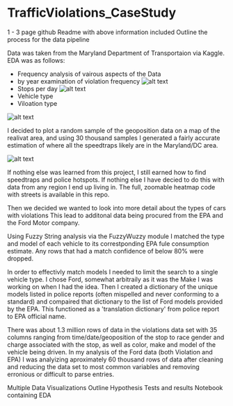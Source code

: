 # TrafficViolations_CaseStudy
1 - 3 page github Readme with above information included
Outline the process for the data pipeline

Data was taken from the Maryland Department of Transportaion via Kaggle. 
EDA was as follows:
+ Frequency analysis of vairous aspects of the Data 
+ by year examination of violation frequency
![alt text][byYear]
+ Stops per day
![alt text][perDay]
+ Vehicle type
+ Viloation type

![alt text][vios]

I decided to plot a random sample of the geoposition data on a map of the realivat area, and using 30 thousand samples I generated a fairly accurate estimation of where all the speedtraps likely are in the Maryland/DC area.

![alt text][map]

If nothing else was learned from this project, I still earned how to find speedtraps and police hotspots. If nothing else I have decied to do this with data from any region I end up living in. The full, zoomable heatmap code with streets is available in this repo.

Then we decided we wanted to look into more detail about the types of cars with violations
This lead to additonal data being procured from the EPA and the Ford Motor company.

Using Fuzzy String analysis via the FuzzyWuzzy module I matched the type and model of each vehicle to its correstponding EPA fule consumption estimate. Any rows that had a match confidence of below 80% were dropped.

In order to effectivly match models I needed to limit the search to a single vehicle type. I chose Ford, somewhat arbitraily as it was the Make I was working on when I had the idea. Then I created a dictionary of the unique models listed in police reports (often mispelled and never conforming to a standard) and compaired that dictionary to the list of Ford models provided by the EPA. This functioned as a 'translation dictionary' from police report to EPA official name.

There was about 1.3 million rows of data in the violations data set with 35 columns ranging from time/date/geoposition of the stop to race gender and charge associated with the stop, as well as color, make and model of the vehicle being driven. In my analysis of the Ford data (both Violation and EPA) I was analyizing aproximately 60 thousand rows of data after cleaning and reducing the data set to most common variables and removing erronious or difficult to parse entries.



Multiple Data Visualizations
Outline Hypothesis Tests and results
Notebook containing EDA

[vios]: https://github.com/mkain112/TrafficViolations_CaseStudy/blob/master/10MostCommonViolations.png?raw=true
[map]: https://raw.githubusercontent.com/mkain112/TrafficViolations_CaseStudy/master/MarylandHeatMap.png "Full Zoom and more detail available in the repo"
[perDay]: https://github.com/mkain112/TrafficViolations_CaseStudy/blob/master/NumberOfTrafficStopsByDayOfYear.png?raw=true
[byYear]: https://github.com/mkain112/TrafficViolations_CaseStudy/blob/master/ViolationHistByYear.png?raw=true 
